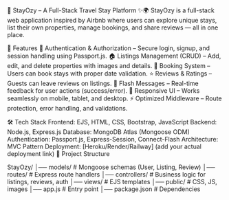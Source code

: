 🏡 StayOzy – A Full-Stack Travel Stay Platform ✨🌍
StayOzy is a full-stack web application inspired by Airbnb where users can explore unique stays, list their own properties, manage bookings, and share reviews — all in one place.


🚀 Features
🔑 Authentication & Authorization – Secure login, signup, and session handling using Passport.js.
🏠 Listings Management (CRUD) – Add, edit, and delete properties with images and details.
📅 Booking System – Users can book stays with proper date validation.
⭐ Reviews & Ratings – Guests can leave reviews on listings.
💬 Flash Messages – Real-time feedback for user actions (success/error).
📱 Responsive UI – Works seamlessly on mobile, tablet, and desktop.
⚡ Optimized Middleware – Route protection, error handling, and validations.


🛠 Tech Stack
Frontend: EJS, HTML, CSS, Bootstrap, JavaScript
Backend: Node.js, Express.js
Database: MongoDB Atlas (Mongoose ODM)
Authentication: Passport.js, Express-Session, Connect-Flash
Architecture: MVC Pattern
Deployment: [Heroku/Render/Railway] (add your actual deployment link)
📂 Project Structure


StayOzy/
│── models/         # Mongoose schemas (User, Listing, Review)
│── routes/         # Express route handlers
│── controllers/    # Business logic for listings, reviews, auth
│── views/          # EJS templates
│── public/         # CSS, JS, images
│── app.js          # Entry point
│── package.json    # Dependencies
